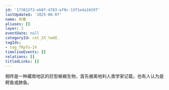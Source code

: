 ```yaml
---
id: '173812f3-eb8f-4783-af0c-13f1e4a24197'
lastUpdated: '2025-06-07'
name: 布鲁
aliases: []
layer: 3
eventDate: null
categoryId: cat_ZX_twUO_
tagIds:
- tag_TRpfu-I4
timelineEvents: []
relations: []
titledLinks: []
---
```

相传是一种藏南地区的巨型蜥蜴生物，首先被奥地利人类学家记载，也有人认为是鳄鱼或肺鱼。
